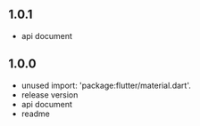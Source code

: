 ## 1.0.1

* api document

## 1.0.0

* unused import: 'package:flutter/material.dart'.
* release version
* api document 
* readme
